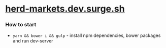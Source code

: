 # [herd-markets.dev.surge.sh](http://herd-markets.dev.surge.sh/)

### How to start
* `yarn && bower i && gulp` - install npm dependencies, bower packages and run dev-server
